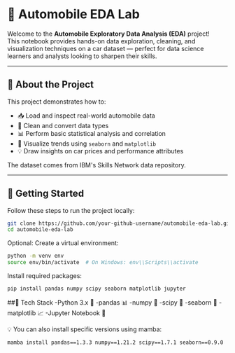 # 🚗 Automobile EDA Lab

Welcome to the **Automobile Exploratory Data Analysis (EDA)** project!  
This notebook provides hands-on data exploration, cleaning, and visualization techniques on a car dataset — perfect for data science learners and analysts looking to sharpen their skills.


---

## 📌 About the Project

This project demonstrates how to:
- 📥 Load and inspect real-world automobile data
- 🔧 Clean and convert data types
- 📊 Perform basic statistical analysis and correlation
- 🌈 Visualize trends using `seaborn` and `matplotlib`
- 💡 Draw insights on car prices and performance attributes

The dataset comes from IBM's Skills Network data repository.

---

## 🚀 Getting Started

Follow these steps to run the project locally:

```bash
git clone https://github.com/your-github-username/automobile-eda-lab.git
cd automobile-eda-lab
```
Optional: Create a virtual environment:

```bash
python -m venv env
source env/bin/activate  # On Windows: env\\Scripts\\activate
```
Install required packages:
```bash
pip install pandas numpy scipy seaborn matplotlib jupyter
```

##🧪 Tech Stack
-Python 3.x 🐍
-pandas 📊
-numpy 🔢
-scipy 🧮
-seaborn 🎨
-matplotlib 📈
-Jupyter Notebook 📓

💡 You can also install specific versions using mamba:
```bash
mamba install pandas==1.3.3 numpy==1.21.2 scipy==1.7.1 seaborn==0.9.0

```
